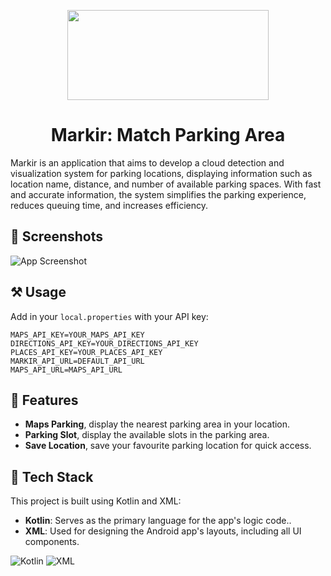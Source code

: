 
<!--suppress HtmlRequiredAltAttribute -->
<p align="center">
  <img height="144" width="80%" src="https://github.com/afiqalghazali/MarkirApp/assets/90079738/576bd5d5-6750-46da-8e74-374e4a2bde9f"/>
</p>


<h1 align="center">Markir: Match Parking Area</h1>

Markir is an application that aims to develop a cloud detection and visualization system for parking locations, displaying information such as location name, distance, and number of available parking spaces. With fast and accurate information, the system simplifies the parking experience, reduces queuing time, and increases efficiency.


## 📸 Screenshots

![App Screenshot](https://github.com/afiqalghazali/MarkirApp/assets/90079738/269c938b-1f8d-4b53-81b3-9d124b734ed3)

## ⚒️ Usage

Add in your `local.properties` with your API key:
```
MAPS_API_KEY=YOUR_MAPS_API_KEY
DIRECTIONS_API_KEY=YOUR_DIRECTIONS_API_KEY
PLACES_API_KEY=YOUR_PLACES_API_KEY
MARKIR_API_URL=DEFAULT_API_URL
MAPS_API_URL=MAPS_API_URL
```


## 🚀 Features

- **Maps Parking**, display the nearest parking area in your location.
- **Parking Slot**, display the available slots in the parking area.
- **Save Location**, save your favourite parking location for quick access.

## 🤖 Tech Stack

This project is built using Kotlin and XML:
- **Kotlin**: Serves as the primary language for the app's logic code..
- **XML**: Used for designing the Android app's layouts, including all UI components.

![Kotlin](https://img.shields.io/badge/Kotlin-0095D5?&style=for-the-badge&logo=kotlin&logoColor=white)
![XML](https://img.shields.io/badge/XML-orange?style=for-the-badge)
